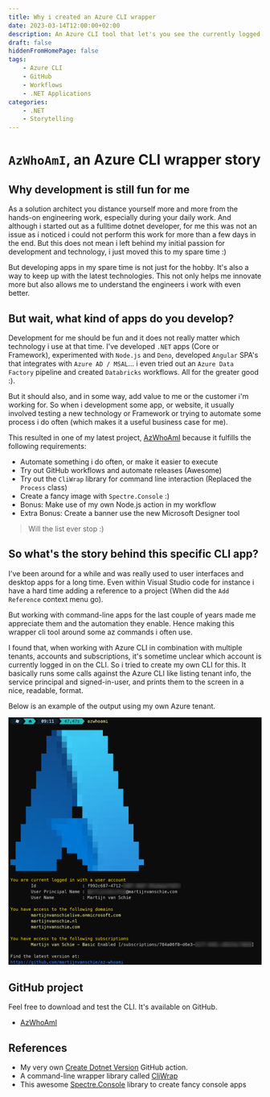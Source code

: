 ```yaml
---
title: Why i created an Azure CLI wrapper
date: 2023-03-14T12:00:00+02:00
description: An Azure CLI tool that let's you see the currently logged in user
draft: false
hiddenFromHomePage: false
tags:
    - Azure CLI
    - GitHub
    - Workflows
    - .NET Applications
categories:
    - .NET
    - Storytelling
---
```


# `AzWhoAmI`, an Azure CLI wrapper story

## Why development is still fun for me

As a solution architect you distance yourself more and more from the hands-on engineering work, especially during your daily work. And although i started out as a fulltime dotnet developer, for me this was not an issue as i noticed i could not perform this work for more than a few days in the end. But this does not mean i left behind my initial passion for development and technology, i just moved this to my spare time :)

But developing apps in my spare time is not just for the hobby. It's also a way to keep up with the latest technologies. This not only helps me innovate more but also allows me to understand the engineers i work with even better.

## But wait, what kind of apps do you develop?

Development for me should be fun and it does not really matter which technology i use at that time. I've developed `.NET` apps (Core or Framework), experimented with `Node.js` and `Deno`, developed `Angular` SPA's that integrates with `Azure AD / MSAL`... i even tried out an `Azure Data Factory` pipeline and created `Databricks` workflows. All for the greater good :).

But it should also, and in some way, add value to me or the customer i'm working for. So when i development some app, or website, it usually involved testing a new technology or Framework or trying to automate some process i do often (which makes it a useful business case for me).

This resulted in one of my latest project, [AzWhoAmI](https://github.com/martijnvanschie/az-whoami) because it fulfills the following requirements:

- Automate something i do often, or make it easier to execute
- Try out GitHub workflows and automate releases (Awesome)
- Try out the `CliWrap` library for command line interaction (Replaced the `Process` class)
- Create a fancy image with `Spectre.Console` :)
- Bonus: Make use of my own Node.js action in my workflow
- Extra Bonus: Create a banner use the new Microsoft Designer tool

> Will the list ever stop :)

## So what's the story behind this specific CLI app?

I've been around for a while and was really used to user interfaces and desktop apps for a long time. Even within Visual Studio code for instance i have a hard time adding a reference to a project (When did the `Add Reference` context menu go).

But working with command-line apps for the last couple of years made me appreciate them and the automation they enable. Hence making this wrapper cli tool around some az commands i often use.

I found that, when working with Azure CLI in combination with multiple tenants, accounts and subscriptions, it's sometime unclear which account is currently logged in on the CLI. So i tried to create my own CLI for this. It basically runs some calls against the Azure CLI like listing tenant info, the service principal and signed-in-user, and prints them to the screen in a nice, readable, format.

Below is an example of the output using my own Azure tenant.

![alt text](azwhoami.png "Azure Who Am I")

## GitHub project

Feel free to download and test the CLI. It's available on GitHub.

- [AzWhoAmI](https://github.com/martijnvanschie/az-whoami)

## References

- My very own [Create Dotnet Version](https://github.com/martijnvanschie/create-dotnet-versions-action) GitHub action.
- A command-line wrapper library called [CliWrap](https://github.com/Tyrrrz/CliWrap)
- This awesome [Spectre.Console](https://github.com/spectreconsole/spectre.console) library to create fancy console apps